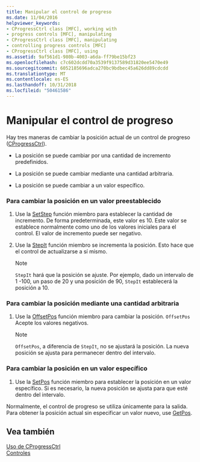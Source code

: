 ```yaml
---
title: Manipular el control de progreso
ms.date: 11/04/2016
helpviewer_keywords:
- CProgressCtrl class [MFC], working with
- progress controls [MFC], manipulating
- CProgressCtrl class [MFC], manipulating
- controlling progress controls [MFC]
- CProgressCtrl class [MFC], using
ms.assetid: 9af561d1-980b-4003-a6da-ff79be15bf23
ms.openlocfilehash: c7c602dcdd70a3539f9137589d31820ee5470e49
ms.sourcegitcommit: 6052185696adca270bc9bdbec45a626dd89cdcdd
ms.translationtype: MT
ms.contentlocale: es-ES
ms.lasthandoff: 10/31/2018
ms.locfileid: "50461586"
---
```

# <a name="manipulating-the-progress-control"></a>Manipular el control de progreso

Hay tres maneras de cambiar la posición actual de un control de progreso ([CProgressCtrl](../mfc/reference/cprogressctrl-class.md)).

- La posición se puede cambiar por una cantidad de incremento predefinidos.

- La posición se puede cambiar mediante una cantidad arbitraria.

- La posición se puede cambiar a un valor específico.

### <a name="to-change-the-position-by-a-preset-amount"></a>Para cambiar la posición en un valor preestablecido

1. Use la [SetStep](../mfc/reference/cprogressctrl-class.md#setstep) función miembro para establecer la cantidad de incremento. De forma predeterminada, este valor es 10. Este valor se establece normalmente como uno de los valores iniciales para el control. El valor de incremento puede ser negativo.

1. Use la [StepIt](../mfc/reference/cprogressctrl-class.md#stepit) función miembro se incrementa la posición. Esto hace que el control de actualizarse a sí mismo.

    > [!NOTE]
    >  `StepIt` hará que la posición se ajuste. Por ejemplo, dado un intervalo de 1 -100, un paso de 20 y una posición de 90, `StepIt` establecerá la posición a 10.

### <a name="to-change-the-position-by-an-arbitrary-amount"></a>Para cambiar la posición mediante una cantidad arbitraria

1. Use la [OffsetPos](../mfc/reference/cprogressctrl-class.md#offsetpos) función miembro para cambiar la posición. `OffsetPos` Acepte los valores negativos.

    > [!NOTE]
    >  `OffsetPos`, a diferencia de `StepIt`, no se ajustará la posición. La nueva posición se ajusta para permanecer dentro del intervalo.

### <a name="to-change-the-position-to-a-specific-value"></a>Para cambiar la posición en un valor específico

1. Use la [SetPos](../mfc/reference/cprogressctrl-class.md#setpos) función miembro para establecer la posición en un valor específico. Si es necesario, la nueva posición se ajusta para que esté dentro del intervalo.

Normalmente, el control de progreso se utiliza únicamente para la salida. Para obtener la posición actual sin especificar un valor nuevo, use [GetPos](../mfc/reference/cprogressctrl-class.md#getpos).

## <a name="see-also"></a>Vea también

[Uso de CProgressCtrl](../mfc/using-cprogressctrl.md)<br/>
[Controles](../mfc/controls-mfc.md)

